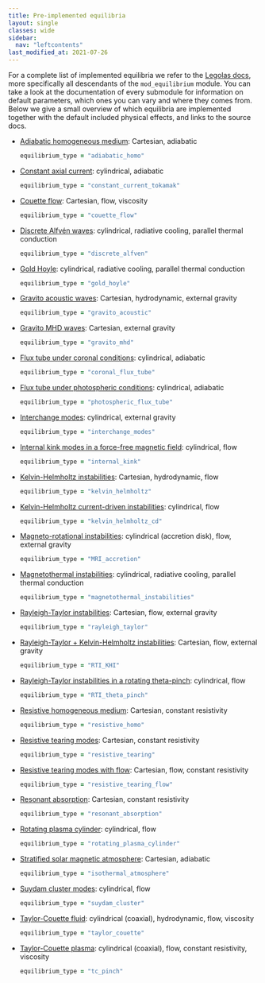 ```yaml
---
title: Pre-implemented equilibria
layout: single
classes: wide
sidebar:
  nav: "leftcontents"
last_modified_at: 2021-07-26
---
```


For a complete list of implemented equilibria we refer to the [Legolas docs](../../ford/lists/modules.html), more specifically
all descendants of the `mod_equilibrium` module.
You can take a look at the documentation of every submodule for information on default parameters, which ones you can vary and where
they comes from. Below we give a small overview of which equilibria are implemented together with the default included
physical effects, and links to the source docs.

- [Adiabatic homogeneous medium](../../ford/module/smod_equil_adiabatic_homo.html): Cartesian, adiabatic
  ```fortran
  equilibrium_type = "adiabatic_homo"
  ```
- [Constant axial current](../../ford/module/smod_equil_constant_current.html): cylindrical, adiabatic
  ```fortran
  equilibrium_type = "constant_current_tokamak"
  ```
- [Couette flow](../../ford/module/smod_equil_couette_flow.html): Cartesian, flow, viscosity
  ```fortran
  equilibrium_type = "couette_flow"
  ```
- [Discrete Alfvén waves](../../ford/module/smod_equil_discrete_alfven.html): cylindrical, radiative cooling, parallel thermal conduction
  ```fortran
  equilibrium_type = "discrete_alfven"
  ```
- [Gold Hoyle](../../ford/module/smod_equil_gold_hoyle.html): cylindrical, radiative cooling, parallel thermal conduction
  ```fortran
  equilibrium_type = "gold_hoyle"
  ```
- [Gravito acoustic waves](../../ford/module/smod_equil_gravito_acoustic.html): Cartesian, hydrodynamic, external gravity
  ```fortran
  equilibrium_type = "gravito_acoustic"
  ```
- [Gravito MHD waves](../../ford/module/smod_equil_gravito_mhd.html): Cartesian, external gravity
  ```fortran
  equilibrium_type = "gravito_mhd"
  ```
- [Flux tube under coronal conditions](../../ford/module/smod_equil_coronal_flux_tube.html): cylindrical, adiabatic
  ```fortran
  equilibrium_type = "coronal_flux_tube"
  ```
- [Flux tube under photospheric conditions](../../ford/module/smod_equil_photospheric_flux_tube.html): cylindrical, adiabatic
  ```fortran
  equilibrium_type = "photospheric_flux_tube"
  ```
- [Interchange modes](../../ford/module/smod_equil_interchange_modes.html): cylindrical, external gravity
  ```fortran
  equilibrium_type = "interchange_modes"
  ```
- [Internal kink modes in a force-free magnetic field](../../ford/module/smod_equil_internal_kink_instability.html): cylindrical, flow
  ```fortran
  equilibrium_type = "internal_kink"
  ```
- [Kelvin-Helmholtz instabilities](../../ford/module/smod_equil_khi.html): Cartesian, hydrodynamic, flow
  ```fortran
  equilibrium_type = "kelvin_helmholtz"
  ```
- [Kelvin-Helmholtz current-driven instabilities](../../ford/module/smod_equil_kelvin_helmholtz_cd.html): cylindrical, flow
  ```fortran
  equilibrium_type = "kelvin_helmholtz_cd"
  ```
- [Magneto-rotational instabilities](../../ford/module/smod_equil_mri.html): cylindrical (accretion disk), flow, external gravity
  ```fortran
  equilibrium_type = "MRI_accretion"
  ```
- [Magnetothermal instabilities](../../ford/module/smod_equil_magnetothermal_instabilities.html): cylindrical, radiative cooling, parallel thermal conduction
  ```fortran
  equilibrium_type = "magnetothermal_instabilities"
  ```
- [Rayleigh-Taylor instabilities](../../ford/module/smod_equil_rti.html): Cartesian, flow, external gravity
  ```fortran
  equilibrium_type = "rayleigh_taylor"
  ```
- [Rayleigh-Taylor + Kelvin-Helmholtz instabilities](../../ford/module/smod_equil_rti_khi.html): Cartesian, flow, external gravity
  ```fortran
  equilibrium_type = "RTI_KHI"
  ```
- [Rayleigh-Taylor instabilities in a rotating theta-pinch](../../ford/module/smod_equil_rti_theta_pinch.html): cylindrical, flow
  ```fortran
  equilibrium_type = "RTI_theta_pinch"
  ```
- [Resistive homogeneous medium](../../ford/module/smod_equil_resistive_homo.html): Cartesian, constant resistivity
  ```fortran
  equilibrium_type = "resistive_homo"
  ```
- [Resistive tearing modes](../../ford/module/smod_equil_resistive_tearing.html): Cartesian, constant resistivity
  ```fortran
  equilibrium_type = "resistive_tearing"
  ```
- [Resistive tearing modes with flow](../../ford/module/smod_equil_resistive_tearing_flow.html): Cartesian, flow, constant resistivity
  ```fortran
  equilibrium_type = "resistive_tearing_flow"
  ```
- [Resonant absorption](../../ford/module/smod_equil_resonant_absorption.html): Cartesian, constant resistivity
  ```fortran
  equilibrium_type = "resonant_absorption"
  ```
- [Rotating plasma cylinder](../../ford/module/smod_equil_rotating_plasma_cylinder.html): cylindrical, flow
  ```fortran
  equilibrium_type = "rotating_plasma_cylinder"
  ```
- [Stratified solar magnetic atmosphere](../../ford/module/smod_equil_isothermal_atmosphere.html): Cartesian, adiabatic
  ```fortran
  equilibrium_type = "isothermal_atmosphere"
  ```
- [Suydam cluster modes](../../ford/module/smod_equil_suydam_cluster.html): cylindrical, flow
  ```fortran
  equilibrium_type = "suydam_cluster"
  ```
- [Taylor-Couette fluid](../../ford/module/smod_equil_taylor_couette.html): cylindrical (coaxial), hydrodynamic, flow, viscosity
  ```fortran
  equilibrium_type = "taylor_couette"
  ```
- [Taylor-Couette plasma](../../ford/module/smod_equil_tc_pinch.html): cylindrical (coaxial), flow, constant resistivity, viscosity
  ```fortran
  equilibrium_type = "tc_pinch"
  ```
